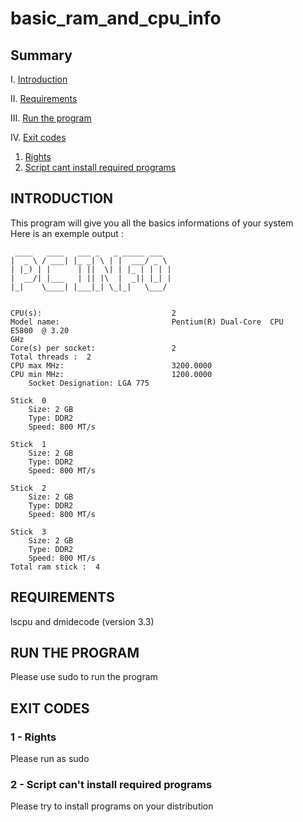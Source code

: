 # basic_ram_and_cpu_info

## Summary

I. [Introduction](#introduction)

II. [Requirements](#requirements)

III. [Run the program](#run-the-program)

IV. [Exit codes](#exit-codes)
1. [Rights](#1---rights)
2. [Script cant install required programs](#2---script-cant-install-required-programs)

## INTRODUCTION

This program will give you all the basics informations of your system
<br>Here is an exemple output :
```
 ____   ____   ___ _   _ _____ ___
|  _ \ / ___| |_ _| \ | |  ___/ _ \
| |_) | |      | ||  \| | |_ | | | |
|  __/| |___   | || |\  |  _|| |_| |
|_|    \____| |___|_| \_|_|   \___/


CPU(s):                             2
Model name:                         Pentium(R) Dual-Core  CPU      E5800  @ 3.20
GHz
Core(s) per socket:                 2
Total threads :  2
CPU max MHz:                        3200.0000
CPU min MHz:                        1200.0000
	Socket Designation: LGA 775

Stick  0 
 	Size: 2 GB
	Type: DDR2
	Speed: 800 MT/s

Stick  1 
 	Size: 2 GB
	Type: DDR2
	Speed: 800 MT/s

Stick  2 
 	Size: 2 GB
	Type: DDR2
	Speed: 800 MT/s

Stick  3 
 	Size: 2 GB
	Type: DDR2
	Speed: 800 MT/s
Total ram stick :  4
```

## REQUIREMENTS

lscpu and dmidecode (version 3.3)

## RUN THE PROGRAM

Please use sudo to run the program

## EXIT CODES

### 1 - Rights 

Please run as sudo

### 2 - Script can't install required programs

Please try to install programs on your distribution
